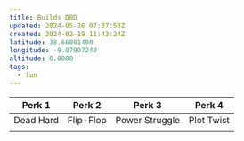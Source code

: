 ```yaml
---
title: Builds DBD
updated: 2024-05-26 07:37:58Z
created: 2024-02-19 11:43:24Z
latitude: 38.66081490
longitude: -9.07907240
altitude: 0.0000
tags:
  - fun
---
```



| Perk 1 | Perk 2 | Perk 3 | Perk 4 |
| --- | --- | --- | --- |
| Dead Hard | Flip-Flop | Power Struggle | Plot Twist |
|     |     |     |     |